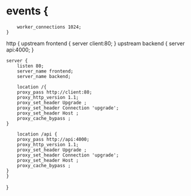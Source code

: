 #     events {
        worker_connections 1024;
    }
  http {
    upstream frontend {
        server client:80;
    }
    upstream backend {
        server api:4000;
    }

    server {
        listen 80;
        server_name frontend;
        server_name backend;

        location /{
        proxy_pass http://client:80;
        proxy_http_version 1.1;
        proxy_set_header Upgrade ;
        proxy_set_header Connection 'upgrade';
        proxy_set_header Host ;
        proxy_cache_bypass ;
    }

        location /api {
        proxy_pass http://api:4000;
        proxy_http_version 1.1;
        proxy_set_header Upgrade ;
        proxy_set_header Connection 'upgrade';
        proxy_set_header Host ;
        proxy_cache_bypass ;
    }
    }
  }



